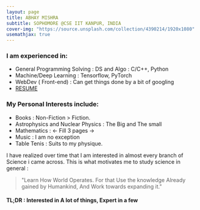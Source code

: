 ```yaml
---
layout: page
title: ABHAY MISHRA
subtitle: SOPHOMORE @CSE IIT KANPUR, INDIA
cover-img: "https://source.unsplash.com/collection/4390214/1920x1080"
usemathjax: true
---
```

### I am experienced in:

- General Programming Solving : DS and Algo : C/C++, Python
- Machine/Deep Learning : Tensorflow, PyTorch
- WebDev ( Front-end) : Can get things done by a bit of googling
- <a href="../190017_AbhayMishra_resume.pdf" target="_blank">RESUME</a>

### My Personal Interests include:
- Books : Non-Fiction > Fiction.
- Astrophysics and Nuclear Physics : The Big and The small
- Mathematics : <- Fill 3 pages ->
- Music : I am no exception
- Table Tenis : Suits to my physique.


I have realized over time that I am interested in almost every branch of Science i came across.
This is what motivates me to study science in general :
> "Learn How World Operates. For that Use the knowledge Already gained by Humankind, And Work towards expanding it."

#### TL;DR : Interested in A lot of things, Expert in a few